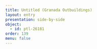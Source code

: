 ```yaml
---
title: Untitled (Granada Outbuildings)
layout: entry
presentation: side-by-side
object:
  - id: ptl-26181
order: 139
menu: false
---
```








